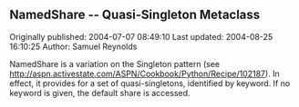## NamedShare -- Quasi-Singleton Metaclass

Originally published: 2004-07-07 08:49:10
Last updated: 2004-08-25 16:10:25
Author: Samuel Reynolds

NamedShare is a variation on the Singleton pattern (see http://aspn.activestate.com/ASPN/Cookbook/Python/Recipe/102187). In effect, it provides for a set of quasi-singletons, identified by keyword. If no keyword is given, the default share is accessed.